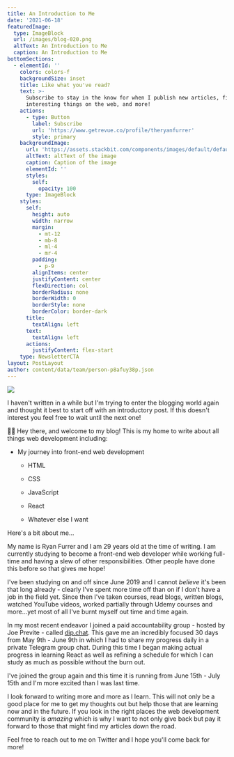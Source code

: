 ```yaml
---
title: An Introduction to Me
date: '2021-06-18'
featuredImage:
  type: ImageBlock
  url: /images/blog-020.png
  altText: An Introduction to Me
  caption: An Introduction to Me
bottomSections:
  - elementId: ''
    colors: colors-f
    backgroundSize: inset
    title: Like what you've read?
    text: >-
      Subscribe to stay in the know for when I publish new articles, find
      interesting things on the web, and more!
    actions:
      - type: Button
        label: Subscribe
        url: 'https://www.getrevue.co/profile/theryanfurrer'
        style: primary
    backgroundImage:
      url: 'https://assets.stackbit.com/components/images/default/default-image.png'
      altText: altText of the image
      caption: Caption of the image
      elementId: ''
      styles:
        self:
          opacity: 100
      type: ImageBlock
    styles:
      self:
        height: auto
        width: narrow
        margin:
          - mt-12
          - mb-8
          - ml-4
          - mr-4
        padding:
          - p-9
        alignItems: center
        justifyContent: center
        flexDirection: col
        borderRadius: none
        borderWidth: 0
        borderStyle: none
        borderColor: border-dark
      title:
        textAlign: left
      text:
        textAlign: left
      actions:
        justifyContent: flex-start
    type: NewsletterCTA
layout: PostLayout
author: content/data/team/person-p8afuy38p.json
---
```

![](/images/blog-020.png)

I haven't written in a while but I'm trying to enter the blogging world again and thought it best to start off with an introductory post. If this doesn't interest you feel free to wait until the next one!

👋🏻 Hey there, and welcome to my blog! This is my home to write about all things web development including:

*   My journey into front-end web development

    *   HTML

    *   CSS

    *   JavaScript

    *   React

    *   Whatever else I want

Here's a bit about me...

My name is Ryan Furrer and I am 29 years old at the time of writing. I am currently studying to become a front-end web developer while working full-time and having a slew of other responsibilities. Other people have done this before so that gives me hope!

I've been studying on and off since June 2019 and I cannot *believe* it's been that long already - clearly I've spent more time off than on if I don't have a job in the field yet. Since then I've taken courses, read blogs, written blogs, watched YouTube videos, worked partially through Udemy courses and more...yet most of all I've burnt myself out time and time again.

In my most recent endeavor I joined a paid accountability group - hosted by Joe Previte - called [dip.chat](http://dip.chat). This gave me an incredibly focused 30 days from May 9th - June 9th in which I had to share my progress daily in a private Telegram group chat. During this time I began making actual progress in learning React as well as refining a schedule for which I can study as much as possible without the burn out.

I've joined the group again and this time it is running from June 15th - July 15th and I'm more excited than I was last time.

I look forward to writing more and more as I learn. This will not only be a good place for me to get my thoughts out but help those that are learning now and in the future. If you look in the right places the web development community is *amazing* which is why I want to not only give back but pay it forward to those that might find my articles down the road.

Feel free to reach out to me on Twitter and I hope you'll come back for more!

